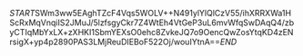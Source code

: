 $START$SWm3ww5EAghTZcF4Vqs5WOLV++N491ylYlQlCzV55/ihXRRXWa1HScRxMqVnqiIS2JMuJ/5lzfsgyCkr7Z4WtEh4VtGeP3uL6mvWfqSwDAqQ4/zbyCTIqMbYxLX+zXHKI1SbmYEXsO0ehc8ZvkeJQ7o9OencQwZosYtqKD4zENrsigX+yp4p2890PAS3LMjReuDIEBoF522Oj/wouIYtnA==$END$